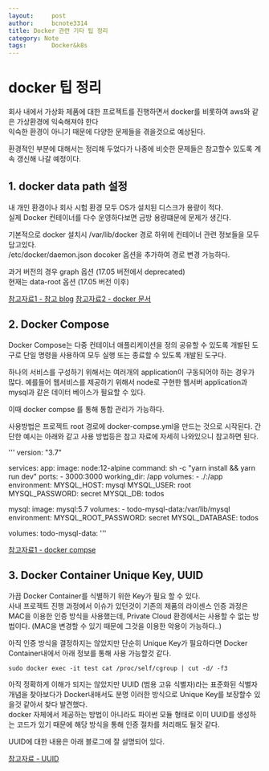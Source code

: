 ```yaml
---
layout:     post
author:     bcnote3314
title: Docker 관련 기타 팁 정리
category: Note
tags: 		Docker&k8s
---
```


# docker 팁 정리

회사 내에서 가상화 제품에 대한 프로젝트를 진행하면서 docker를 비롯하여 aws와 같은 가상환경에 익숙해져야 한다  
익숙한 환경이 아니기 때문에 다양한 문제들을 겪을것으로 예상된다.  

환경적인 부분에 대해서는 정리해 두었다가 나중에 비슷한 문제들은 참고할수 있도록 계속 갱신해 나갈 예정이다.  

## 1.  docker data path 설정

내 개인 환경이나 회사 시험 환경 모두 OS가 설치된 디스크가 용량이 적다.  
실제 Docker 컨테이너를 다수 운영하다보면 금방 용량떄문에 문제가 생긴다.

기본적으로 docker 설치시 /var/lib/docker 경로 하위에 컨테이너 관련 정보들을 모두 담고있다.  
/etc/docker/daemon.json docoker 옵션을 추가하여 경로 변경 가능하다.

과거 버전의 경우 graph 옵션 (17.05 버전에서 deprecated)  
현재는 data-root 옵션 (17.05 버전 이후)

[참고자료1 - 참고 blog](https://hbesthee.tistory.com/1690)
[참고자료2 - docker 문서](https://docs.docker.com/engine/deprecated/)

## 2. Docker Compose

Docker Compose는 다중 컨테이너 애플리케이션을 정의 공유할 수 있도록 개발된 도구로 단일 명령을 사용하여 모두 실행 또는 종료할 수 있도록 개발된 도구다.

하나의 서비스를 구성하기 위해서는 여러개의 application이 구동되어야 하는 경우가 많다.
예를들어 웹서비스를 제공하기 위해서 node로 구현한 웹서버 application과 mysql과 같은 데이터 베이스가 필요할 수 있다.

이때 docker compse 를 통해 통합 관리가 가능하다.  

사용방법은 프로젝트 root 경로에 docker-compse.yml을 만드는 것으로 시작된다.
간단한 예시는 아래와 같고 사용 방법등은 참고 자료에 자세히 나와있으니 참고하면 된다.

'''
version: "3.7"

services:
  app:
    image: node:12-alpine
    command: sh -c "yarn install && yarn run dev"
    ports:
      - 3000:3000
    working_dir: /app
    volumes:
      - ./:/app
    environment:
      MYSQL_HOST: mysql
      MYSQL_USER: root
      MYSQL_PASSWORD: secret
      MYSQL_DB: todos

  mysql:
    image: mysql:5.7
    volumes:
      - todo-mysql-data:/var/lib/mysql
    environment: 
      MYSQL_ROOT_PASSWORD: secret
      MYSQL_DATABASE: todos

volumes:
  todo-mysql-data:
'''

[참고자료1 - docker compse](https://docs.microsoft.com/ko-kr/visualstudio/docker/tutorials/use-docker-compose)


## 3. Docker Container Unique Key, UUID

가끔 Docker Container를 식별하기 위한 Key가 필요 할 수 있다.  
사내 프로젝트 진행 과정에서 이슈가 있던것이 기존의 제품의 라이센스 인증 과정은 MAC을 이용한 인증 방식을 사용했는데, Private Cloud 환경에서는 사용할 수 없는 방법이다. (MAC을 변경할 수 있기 때문에 그것을 이용한 악용이 가능하다..)  

아직 인증 방식을 결정하지는 않았지만 단순히 Unique Key가 필요하다면 Docker Container내에서 아래 정보를 통해 사용 가능할것 같다.

```
sudo docker exec -it test cat /proc/self/cgroup | cut -d/ -f3
```

아직 정확하게 이해가 되지는 않았지만 UUID (범용 고유 식별자)라는 표준화된 식별자 개념을 찾아보다가 Docker내애서도 분명 이러한 방식으로 Unique Key를 보장할수 있을것 같아서 찾다 발견했다.  
docker 자체에서 제공하는 방법이 아니라도 파이썬 모듈 형태로 이미 UUID를 생성하는 코드가 있기 때문에 해당 방식을 통해 인증 절차를 처리해도 될것 같다.  

UUID에 대한 내용은 아래 블로그에 잘 설명되어 있다.  

[참고자료 - UUID](https://medium.com/@jang.wangsu/ios-swift-uuid%EB%8A%94-%EC%96%B4%EB%96%A4-%EC%9B%90%EB%A6%AC%EB%A1%9C-%EB%A7%8C%EB%93%A4%EC%96%B4%EC%A7%80%EB%8A%94-%EA%B2%83%EC%9D%BC%EA%B9%8C-22ec9ff4e792)

